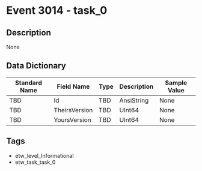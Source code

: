 # Event 3014 - task_0

## Description
None

## Data Dictionary
|Standard Name|Field Name|Type|Description|Sample Value|
|---|---|---|---|---|
|TBD|Id|TBD|AnsiString|None|None|
|TBD|TheirsVersion|TBD|UInt64|None|None|
|TBD|YoursVersion|TBD|UInt64|None|None|

## Tags
* etw_level_Informational
* etw_task_task_0